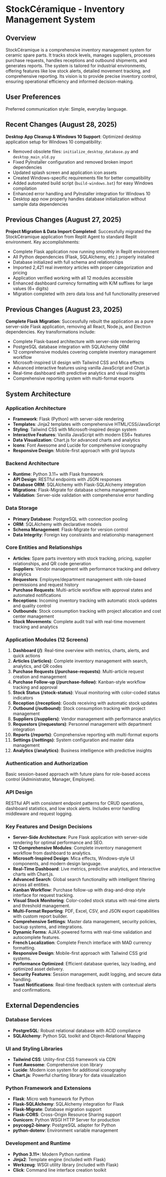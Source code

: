 # StockCéramique - Inventory Management System

## Overview
StockCéramique is a comprehensive inventory management system for ceramic spare parts. It tracks stock levels, manages suppliers, processes purchase requests, handles receptions and outbound shipments, and generates reports. The system is tailored for industrial environments, offering features like low stock alerts, detailed movement tracking, and comprehensive reporting. Its vision is to provide precise inventory control, ensuring operational efficiency and informed decision-making.

## User Preferences
Preferred communication style: Simple, everyday language.

## Recent Changes (August 28, 2025)
**Desktop App Cleanup & Windows 10 Support**: Optimized desktop application setup for Windows 10 compatibility:
- Removed obsolete files: `initialize_desktop_database.py` and `desktop_main_old.py`
- Fixed PyInstaller configuration and removed broken import dependencies
- Updated splash screen and application icon assets
- Created Windows-specific requirements file for better compatibility
- Added automated build script (`build-windows.bat`) for easy Windows compilation
- Enhanced error handling and PyInstaller integration for Windows 10
- Desktop app now properly handles database initialization without sample data dependencies

## Previous Changes (August 27, 2025)
**Project Migration & Data Import Completed**: Successfully migrated the StockCéramique application from Replit Agent to standard Replit environment. Key accomplishments:
- Complete Flask application now running smoothly in Replit environment
- All Python dependencies (Flask, SQLAlchemy, etc.) properly installed
- Database initialized with full schema and relationships
- Imported 2,421 real inventory articles with proper categorization and pricing
- Application verified working with all 12 modules accessible
- Enhanced dashboard currency formatting with K/M suffixes for large values (6+ digits)
- Migration completed with zero data loss and full functionality preserved

## Previous Changes (August 23, 2025)
**Complete Flask Migration**: Successfully rebuilt the application as a pure server-side Flask application, removing all React, Node.js, and Electron dependencies. Key transformations include:
- Complete Flask-based architecture with server-side rendering
- PostgreSQL database integration with SQLAlchemy ORM
- 12 comprehensive modules covering complete inventory management workflow
- Microsoft-inspired UI design with Tailwind CSS and Mica effects
- Advanced interactive features using vanilla JavaScript and Chart.js
- Real-time dashboard with predictive analytics and visual insights
- Comprehensive reporting system with multi-format exports

## System Architecture

### Application Architecture
- **Framework**: Flask (Python) with server-side rendering
- **Templates**: Jinja2 templates with comprehensive HTML/CSS/JavaScript
- **Styling**: Tailwind CSS with Microsoft-inspired design system
- **Interactive Features**: Vanilla JavaScript with modern ES6+ features
- **Data Visualization**: Chart.js for advanced charts and analytics
- **Icons**: Font Awesome and Lucide for comprehensive iconography
- **Responsive Design**: Mobile-first approach with grid layouts

### Backend Architecture
- **Runtime**: Python 3.11+ with Flask framework
- **API Design**: RESTful endpoints with JSON responses
- **Database ORM**: SQLAlchemy with Flask-SQLAlchemy integration
- **Migrations**: Flask-Migrate for database schema management
- **Validation**: Server-side validation with comprehensive error handling

### Data Storage
- **Primary Database**: PostgreSQL with connection pooling
- **ORM**: SQLAlchemy with declarative models
- **Schema Management**: Flask-Migrate for version control
- **Data Integrity**: Foreign key constraints and relationship management

### Core Entities and Relationships
- **Articles**: Spare parts inventory with stock tracking, pricing, supplier relationships, and QR code generation
- **Suppliers**: Vendor management with performance tracking and delivery analytics
- **Requestors**: Employee/department management with role-based permissions and request history
- **Purchase Requests**: Multi-article workflow with approval states and automated notifications
- **Receptions**: Incoming inventory tracking with automatic stock updates and quality control
- **Outbounds**: Stock consumption tracking with project allocation and cost center management
- **Stock Movements**: Complete audit trail with real-time movement tracking and analytics

### Application Modules (12 Screens)
1. **Dashboard (/)**: Real-time overview with metrics, charts, alerts, and quick actions
2. **Articles (/articles)**: Complete inventory management with search, analytics, and QR codes
3. **Purchase Requests (/purchase-requests)**: Multi-article request creation and management
4. **Purchase Follow-up (/purchase-follow)**: Kanban-style workflow tracking and approval
5. **Stock Status (/stock-status)**: Visual monitoring with color-coded status indicators
6. **Reception (/reception)**: Goods receiving with automatic stock updates
7. **Outbound (/outbound)**: Stock consumption tracking with project management
8. **Suppliers (/suppliers)**: Vendor management with performance analytics
9. **Requestors (/requestors)**: Personnel management with department integration
10. **Reports (/reports)**: Comprehensive reporting with multi-format exports
11. **Settings (/settings)**: System configuration and master data management
12. **Analytics (/analytics)**: Business intelligence with predictive insights

### Authentication and Authorization
Basic session-based approach with future plans for role-based access control (Administrator, Manager, Employee).

### API Design
RESTful API with consistent endpoint patterns for CRUD operations, dashboard statistics, and low stock alerts. Includes error handling middleware and request logging.

### Key Features and Design Decisions
- **Server-Side Architecture**: Pure Flask application with server-side rendering for optimal performance and SEO.
- **12 Comprehensive Modules**: Complete inventory management workflow from dashboard to analytics.
- **Microsoft-Inspired Design**: Mica effects, Windows-style UI components, and modern design language.
- **Real-Time Dashboard**: Live metrics, predictive analytics, and interactive charts with Chart.js.
- **Advanced Search**: Global search functionality with intelligent filtering across all entities.
- **Kanban Workflow**: Purchase follow-up with drag-and-drop style interface for request tracking.
- **Visual Stock Monitoring**: Color-coded stock status with real-time alerts and threshold management.
- **Multi-Format Reporting**: PDF, Excel, CSV, and JSON export capabilities with custom report builder.
- **Comprehensive Settings**: Master data management, security policies, backup systems, and integrations.
- **Dynamic Forms**: AJAX-powered forms with real-time validation and autocomplete features.
- **French Localization**: Complete French interface with MAD currency formatting.
- **Responsive Design**: Mobile-first approach with Tailwind CSS grid systems.
- **Performance Optimized**: Efficient database queries, lazy loading, and optimized asset delivery.
- **Security Features**: Session management, audit logging, and secure data handling.
- **Toast Notifications**: Real-time feedback system with contextual alerts and confirmations.

## External Dependencies

### Database Services
- **PostgreSQL**: Robust relational database with ACID compliance
- **SQLAlchemy**: Python SQL toolkit and Object-Relational Mapping

### UI and Styling Libraries
- **Tailwind CSS**: Utility-first CSS framework via CDN
- **Font Awesome**: Comprehensive icon library
- **Lucide**: Modern icon system for additional iconography
- **Chart.js**: Powerful charting library for data visualization

### Python Framework and Extensions
- **Flask**: Micro web framework for Python
- **Flask-SQLAlchemy**: SQLAlchemy integration for Flask
- **Flask-Migrate**: Database migration support
- **Flask-CORS**: Cross-Origin Resource Sharing support
- **Gunicorn**: Python WSGI HTTP Server for production
- **psycopg2-binary**: PostgreSQL adapter for Python
- **python-dotenv**: Environment variable management

### Development and Runtime
- **Python 3.11+**: Modern Python runtime
- **Jinja2**: Template engine (included with Flask)
- **Werkzeug**: WSGI utility library (included with Flask)
- **Click**: Command line interface creation toolkit